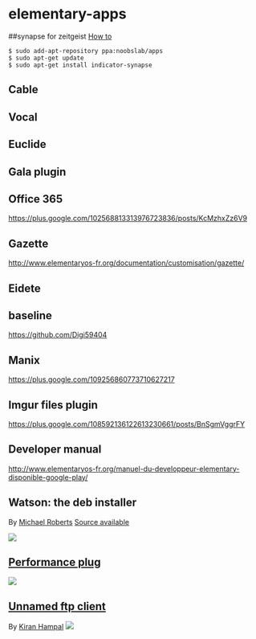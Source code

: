 elementary-apps
===============

##synapse for zeitgeist 
[How to](http://linuxg.net/how-to-install-indicator-synapse-0-525-on-ubuntu-14-04-and-elementary-os-0-3/)
```
$ sudo add-apt-repository ppa:noobslab/apps
$ sudo apt-get update
$ sudo apt-get install indicator-synapse
```

## Cable

## Vocal 

## Euclide

## Gala plugin

## Office 365

https://plus.google.com/102568813313976723836/posts/KcMzhxZz6V9

## Gazette 

http://www.elementaryos-fr.org/documentation/customisation/gazette/

## Eidete

## baseline 
https://github.com/Digi59404

## Manix
https://plus.google.com/109256860773710627217

## Imgur files plugin
https://plus.google.com/108592136122613230661/posts/BnSgmVggrFY

## Developer manual 
http://www.elementaryos-fr.org/manuel-du-developpeur-elementary-disponible-google-play/

## Watson: the deb installer 
By [Michael Roberts](https://plus.google.com/105843008866122426793/posts)
[Source available](http://www.elementarynow.com/f/topic/drag-and-drop-deb-installer/)

![](http://www.elementaryos-fr.org/wp-content/uploads/2014/08/watson-600x600.png)
## [Performance plug](https://plus.google.com/110201911683994193489/posts/QA9ukAdHWzc?pid=6047747095108997506&oid=110201911683994193489) 

![](https://lh3.googleusercontent.com/-zPI0QHIg9W4/U-3p8M9fUYI/AAAAAAAAAcs/gLhC2Rnv7h4/w1065-h599-no/Schermafdruk%2Bvan%2B2014-08-15%2B13%3A05%3A27.png)

## [Unnamed ftp client](https://plus.google.com/+KiranHampal/posts/R6FD2tQ3dEg)
By [Kiran Hampal](https://plus.google.com/+KiranHampal)
![](https://lh4.googleusercontent.com/-Z682HjA-UNQ/U-_yiXSx4pI/AAAAAAAABz8/dGW0iS-y5_I/w921-h689-no/taxi-2.png)
